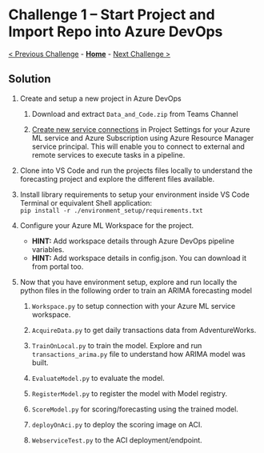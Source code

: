 # Challenge 1 – Start Project and Import Repo into Azure DevOps

[< Previous Challenge](./00-prereqs.md) - **[Home](./README.md)** - [Next Challenge >](./02-UnitTesting.md)

## Solution

1.  Create and setup a new project in Azure DevOps

    1.  Download and extract `Data_and_Code.zip` from Teams Channel 

    2.  [Create new service connections](https://docs.microsoft.com/en-us/azure/devops/pipelines/library/service-endpoints?view=azure-devops&tabs=yaml) in Project Settings for your Azure ML service and Azure Subscription using Azure Resource Manager service principal. This will enable you to connect to external and remote services to execute tasks in a pipeline.
        
2.  Clone into VS Code and run the projects files locally to understand the forecasting project and explore the different files available.

3.  Install library requirements to setup your environment inside VS Code Terminal or equivalent Shell application:  
    `pip install -r ./environment_setup/requirements.txt`

3.  Configure your Azure ML Workspace for the project.

    - **HINT:** Add workspace details through Azure DevOps pipeline variables.
    - **HINT:** Add workspace details in config.json. You can download it from portal too.

4.  Now that you have environment setup, explore and run locally the python files in the
    following order to train an ARIMA forecasting model

    1.  `Workspace.py` to setup connection with your Azure ML service workspace.

    2.  `AcquireData.py` to get daily transactions data from AdventureWorks.

    3.  `TrainOnLocal.py` to train the model. Explore and run
        `transactions_arima.py` file to understand how ARIMA model was built.

    4.  `EvaluateModel.py` to evaluate the model.

    5.  `RegisterModel.py` to register the model with Model registry.

    6.  `ScoreModel.py` for scoring/forecasting using the trained model.

    7.  `deployOnAci.py` to deploy the scoring image on ACI.

    8.  `WebserviceTest.py` to the ACI deployment/endpoint.
    
